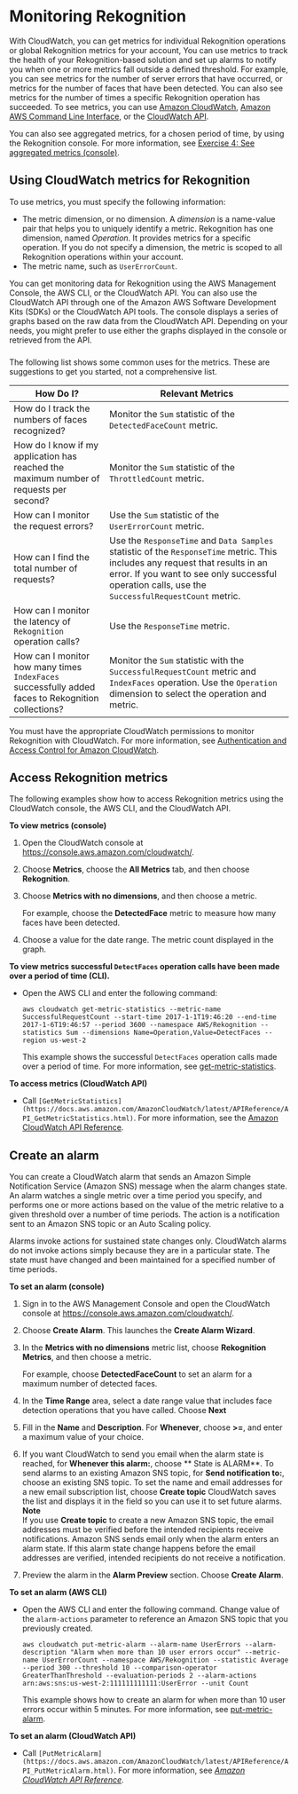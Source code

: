 # Monitoring Rekognition<a name="rekognition-monitoring"></a>

With CloudWatch, you can get metrics for individual Rekognition operations or global Rekognition metrics for your account, You can use metrics to track the health of your Rekognition\-based solution and set up alarms to notify you when one or more metrics fall outside a defined threshold\. For example, you can see metrics for the number of server errors that have occurred, or metrics for the number of faces that have been detected\. You can also see metrics for the number of times a specific Rekognition operation has succeeded\. To see metrics, you can use [Amazon CloudWatch](https://console.aws.amazon.com/cloudwatch/), [Amazon AWS Command Line Interface](https://docs.aws.amazon.com/AmazonCloudWatch/latest/cli/), or the [CloudWatch API](https://docs.aws.amazon.com/AmazonCloudWatch/latest/APIReference/)\.



You can also see aggregated metrics, for a chosen period of time, by using the Rekognition console\. For more information, see [Exercise 4: See aggregated metrics \(console\)](aggregated-metrics.md)\.

## Using CloudWatch metrics for Rekognition<a name="using-metrics"></a>

To use metrics, you must specify the following information:
+ The metric dimension, or no dimension\. A *dimension* is a name\-value pair that helps you to uniquely identify a metric\. Rekognition has one dimension, named *Operation*\. It provides metrics for a specific operation\. If you do not specify a dimension, the metric is scoped to all Rekognition operations within your account\.
+ The metric name, such as `UserErrorCount`\.

You can get monitoring data for Rekognition using the AWS Management Console, the AWS CLI, or the CloudWatch API\. You can also use the CloudWatch API through one of the Amazon AWS Software Development Kits \(SDKs\) or the CloudWatch API tools\. The console displays a series of graphs based on the raw data from the CloudWatch API\. Depending on your needs, you might prefer to use either the graphs displayed in the console or retrieved from the API\.

### <a name="how-do-i"></a>

The following list shows some common uses for the metrics\. These are suggestions to get you started, not a comprehensive list\.


| How Do I? | Relevant Metrics | 
| --- | --- | 
|  How do I track the numbers of faces recognized?  |  Monitor the `Sum` statistic of the `DetectedFaceCount` metric\.  | 
|  How do I know if my application has reached the maximum number of requests per second?  |  Monitor the `Sum` statistic of the `ThrottledCount` metric\.  | 
|  How can I monitor the request errors?  |  Use the `Sum` statistic of the `UserErrorCount` metric\.  | 
|  How can I find the total number of requests?  |  Use the `ResponseTime` and `Data Samples` statistic of the `ResponseTime` metric\. This includes any request that results in an error\. If you want to see only successful operation calls, use the `SuccessfulRequestCount` metric\.  | 
|  How can I monitor the latency of `Rekognition` operation calls?  |  Use the `ResponseTime` metric\.  | 
|  How can I monitor how many times `IndexFaces` successfully added faces to Rekognition collections?  |  Monitor the `Sum` statistic with the `SuccessfulRequestCount` metric and `IndexFaces` operation\. Use the `Operation` dimension to select the operation and metric\.  | 

You must have the appropriate CloudWatch permissions to monitor Rekognition with CloudWatch\. For more information, see [Authentication and Access Control for Amazon CloudWatch](https://docs.aws.amazon.com/AmazonCloudWatch/latest/monitoring/auth-and-access-control-cw.html)\.

## Access Rekognition metrics<a name="how-to-access"></a>

The following examples show how to access Rekognition metrics using the CloudWatch console, the AWS CLI, and the CloudWatch API\.

**To view metrics \(console\)**

1. Open the CloudWatch console at [https://console\.aws\.amazon\.com/cloudwatch/](https://console.aws.amazon.com/cloudwatch)\.

1. Choose **Metrics**, choose the **All Metrics** tab, and then choose **Rekognition**\.

1. Choose **Metrics with no dimensions**, and then choose a metric\. 

   For example, choose the **DetectedFace** metric to measure how many faces have been detected\.

1. Choose a value for the date range\. The metric count displayed in the graph\. 

**To view metrics successful `DetectFaces` operation calls have been made over a period of time \(CLI\)\.**
+ Open the AWS CLI and enter the following command:

  `aws cloudwatch get-metric-statistics --metric-name SuccessfulRequestCount --start-time 2017-1-1T19:46:20 --end-time 2017-1-6T19:46:57 --period 3600 --namespace AWS/Rekognition --statistics Sum --dimensions Name=Operation,Value=DetectFaces --region us-west-2` 

  This example shows the successful `DetectFaces` operation calls made over a period of time\. For more information, see [get\-metric\-statistics](https://docs.aws.amazon.com/cli/latest/reference/get-metric-statistics.html)\.

**To access metrics \(CloudWatch API\)**
+  Call `[GetMetricStatistics](https://docs.aws.amazon.com/AmazonCloudWatch/latest/APIReference/API_GetMetricStatistics.html)`\. For more information, see the [Amazon CloudWatch API Reference](https://docs.aws.amazon.com/AmazonCloudWatch/latest/APIReference/)\. 

## Create an alarm<a name="alarms"></a>

You can create a CloudWatch alarm that sends an Amazon Simple Notification Service \(Amazon SNS\) message when the alarm changes state\. An alarm watches a single metric over a time period you specify, and performs one or more actions based on the value of the metric relative to a given threshold over a number of time periods\. The action is a notification sent to an Amazon SNS topic or an Auto Scaling policy\.

Alarms invoke actions for sustained state changes only\. CloudWatch alarms do not invoke actions simply because they are in a particular state\. The state must have changed and been maintained for a specified number of time periods\. 

**To set an alarm \(console\)**

1. Sign in to the AWS Management Console and open the CloudWatch console at [https://console\.aws\.amazon\.com/cloudwatch/](https://console.aws.amazon.com/cloudwatch/)\.

1. Choose **Create Alarm**\. This launches the **Create Alarm Wizard**\. 

1. In the **Metrics with no dimensions** metric list, choose **Rekognition Metrics**, and then choose a metric\.

   For example, choose **DetectedFaceCount** to set an alarm for a maximum number of detected faces\.

1. In the **Time Range** area, select a date range value that includes face detection operations that you have called\. Choose **Next**

1. Fill in the **Name** and **Description**\. For **Whenever**, choose **>=**, and enter a maximum value of your choice\.

1. If you want CloudWatch to send you email when the alarm state is reached, for **Whenever this alarm:**, choose ** State is ALARM**\. To send alarms to an existing Amazon SNS topic, for **Send notification to:**, choose an existing SNS topic\. To set the name and email addresses for a new email subscription list, choose **Create topic** CloudWatch saves the list and displays it in the field so you can use it to set future alarms\. 
**Note**  
If you use **Create topic** to create a new Amazon SNS topic, the email addresses must be verified before the intended recipients receive notifications\. Amazon SNS sends email only when the alarm enters an alarm state\. If this alarm state change happens before the email addresses are verified, intended recipients do not receive a notification\.

1. Preview the alarm in the **Alarm Preview** section\. Choose **Create Alarm**\. 

**To set an alarm \(AWS CLI\)**
+ Open the AWS CLI and enter the following command\. Change value of the `alarm-actions` parameter to reference an Amazon SNS topic that you previously created\. 

  `aws cloudwatch put-metric-alarm --alarm-name UserErrors --alarm-description "Alarm when more than 10 user errors occur" --metric-name UserErrorCount --namespace AWS/Rekognition --statistic Average --period 300 --threshold 10 --comparison-operator GreaterThanThreshold --evaluation-periods 2 --alarm-actions arn:aws:sns:us-west-2:111111111111:UserError --unit Count`

  This example shows how to create an alarm for when more than 10 user errors occur within 5 minutes\. For more information, see [put\-metric\-alarm](https://docs.aws.amazon.com/cli/latest/reference/put-metric-alarm.html)\.

**To set an alarm \(CloudWatch API\)**
+ Call `[PutMetricAlarm](https://docs.aws.amazon.com/AmazonCloudWatch/latest/APIReference/API_PutMetricAlarm.html)`\. For more information, see *[Amazon CloudWatch API Reference](https://docs.aws.amazon.com/AmazonCloudWatch/latest/APIReference/)*\.